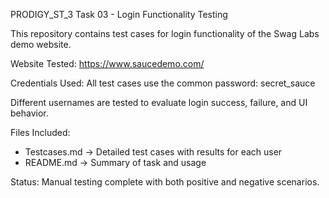  PRODIGY_ST_3
Task 03 - Login Functionality Testing

This repository contains test cases for login functionality of the Swag Labs demo website.

 Website Tested:
https://www.saucedemo.com/

Credentials Used:
All test cases use the common password: secret_sauce

Different usernames are tested to evaluate login success, failure, and UI behavior.

Files Included:
- Testcases.md → Detailed test cases with results for each user
- README.md → Summary of task and usage

 Status:
Manual testing complete with both positive and negative scenarios.
